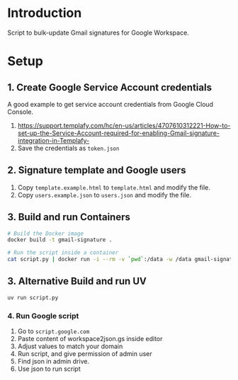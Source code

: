 # Introduction
Script to bulk-update Gmail signatures for Google Workspace.

# Setup
## 1. Create Google Service Account credentials
A good example to get service account credentials from Google Cloud Console.
1. https://support.templafy.com/hc/en-us/articles/4707610312221-How-to-set-up-the-Service-Account-required-for-enabling-Gmail-signature-integration-in-Templafy-
2. Save the credentials as `token.json`

## 2. Signature template and Google users
1. Copy `template.example.html` to `template.html` and modify the file. 
2. Copy `users.example.json` to `users.json` and modify the file.

## 3. Build and run Containers
```bash
# Build the Docker image
docker build -t gmail-signature .

# Run the script inside a container
cat script.py | docker run -i --rm -v `pwd`:/data -w /data gmail-signature
```

## 3. Alternative Build and run UV
```bash
uv run script.py
```

### 4. Run Google script
1. Go to `script.google.com`
2. Paste content of workspace2json.gs inside editor
3. Adjust values to match your domain
4. Run script, and give permission of admin user
5. Find json in admin drive.
6. Use json to run script